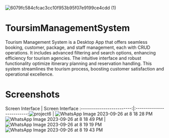 
![6079fc584cfcac3cc10f953b95f07e9199ce4cdd (1)](https://github.com/Shrekpepsi/ToursimManagementSystem/assets/107950320/3d4472a9-60e3-41c6-a959-dbf887e15bf6)




# ToursimManagementSystem
Tourism Management System is a Desktop App that offers seamless booking, customer, package, and staff management, each with CRUD operations. It includes advanced filtering and search options, enhancing efficiency for tourism agencies. The intuitive interface and robust functionality optimize itinerary planning and reservation handling. This system streamlines the tourism process, boosting customer satisfaction and operational excellence.

# Screenshots 
Screen  Interface         |  Screen Interface
:-------------------------:|:-------------------------:![project6](https://github.com/Shrekpepsi/ToursimManagementSystem/assets/107950320/130d98b8-04ed-4973-bc8f-c99f1ff081bb) | ![WhatsApp Image 2023-09-26 at 8 18 28 PM](https://github.com/Shrekpepsi/ToursimManagementSystem/assets/107950320/fbbec25a-5d6b-490d-897f-b0d5578bb0f6)    
![WhatsApp Image 2023-09-26 at 8 18 49 PM](https://github.com/Shrekpepsi/ToursimManagementSystem/assets/107950320/52e3fad9-f92c-4157-946f-9b8397c3c5ed) | ![WhatsApp Image 2023-09-26 at 8 19 19 PM](https://github.com/Shrekpepsi/ToursimManagementSystem/assets/107950320/8e691145-adf2-456a-abbb-e76a64583085)   
![WhatsApp Image 2023-09-26 at 8 19 43 PM](https://github.com/Shrekpepsi/ToursimManagementSystem/assets/107950320/6fd3910b-0bcb-4b8e-b811-5203338a5fae)

